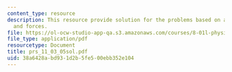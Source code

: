 ```yaml
---
content_type: resource
description: This resource provide solution for the problems based on acceleration
  and forces.
file: https://ol-ocw-studio-app-qa.s3.amazonaws.com/courses/8-01l-physics-i-classical-mechanics-fall-2005/38a6428abd931d2b5fe500ebb352e104_prs_11_03_05sol.pdf
file_type: application/pdf
resourcetype: Document
title: prs_11_03_05sol.pdf
uid: 38a6428a-bd93-1d2b-5fe5-00ebb352e104
---
```

